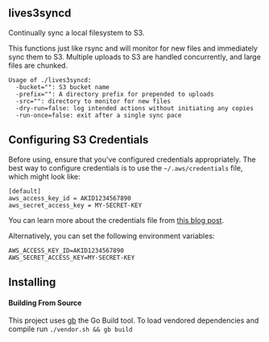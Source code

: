lives3syncd
-----------

Continually sync a local filesystem to S3.

This functions just like rsync and will monitor for new files and immediately sync them to S3. Multiple uploads to S3 are handled concurrently, and large files are chunked.


```
Usage of ./lives3syncd:
  -bucket="": S3 bucket name
  -prefix="": A directory prefix for prepended to uploads
  -src="": directory to monitor for new files
  -dry-run=false: log intended actions without initiating any copies
  -run-once=false: exit after a single sync pace
```

## Configuring S3 Credentials

Before using, ensure that you've configured credentials appropriately. The best way to configure credentials is to use the `~/.aws/credentials` file, which might look like:

```
[default]
aws_access_key_id = AKID1234567890
aws_secret_access_key = MY-SECRET-KEY
```

You can learn more about the credentials file from [this blog post](http://blogs.aws.amazon.com/security/post/Tx3D6U6WSFGOK2H/A-New-and-Standardized-Way-to-Manage-Credentials-in-the-AWS-SDKs).

Alternatively, you can set the following environment variables:

```
AWS_ACCESS_KEY_ID=AKID1234567890
AWS_SECRET_ACCESS_KEY=MY-SECRET-KEY
```

## Installing

#### Building From Source

This project uses [gb](https://getgb.io/) the Go Build tool. To load vendored dependencies and compile run `./vendor.sh && gb build`